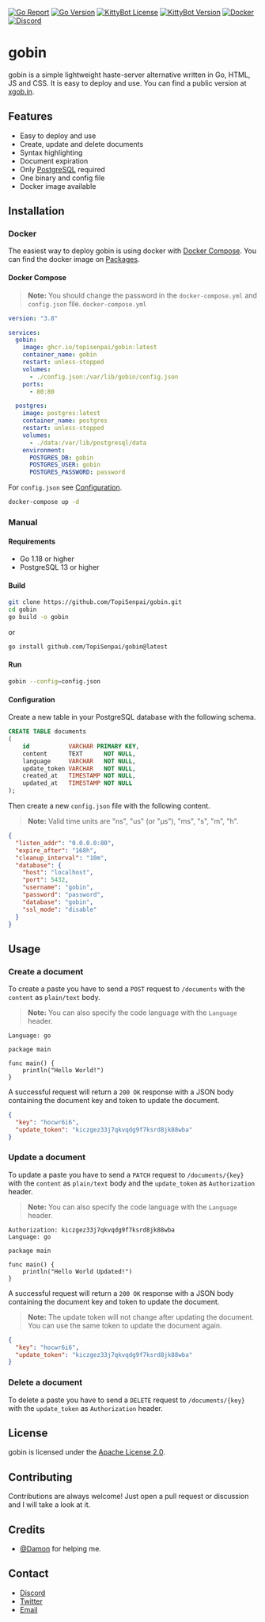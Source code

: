 [![Go Report](https://goreportcard.com/badge/github.com/TopiSenpai/gobin)](https://goreportcard.com/report/github.com/TopiSenpai/gobin)
[![Go Version](https://img.shields.io/github/go-mod/go-version/TopiSenpai/gobin)](https://golang.org/doc/devel/release.html)
[![KittyBot License](https://img.shields.io/github/license/TopiSenpai/gobin)](LICENSE)
[![KittyBot Version](https://img.shields.io/github/v/tag/TopiSenpai/gobin?label=release)](https://github.com/TopiSenpai/gobin/releases/latest)
[![Docker](https://github.com/TopiSenpai/gobin/actions/workflows/docker.yml/badge.svg)](https://github.com/TopiSenpai/gobin/actions/workflows/docker.yml)
[![Discord](https://discordapp.com/api/guilds/608506410803658753/embed.png?style=shield)](https://discord.gg/sD3ABd5)


# gobin

gobin is a simple lightweight haste-server alternative written in Go, HTML, JS and CSS. It is easy to deploy and use. You can find a public version at [xgob.in](https://xgob.in).

## Features

- Easy to deploy and use
- Create, update and delete documents
- Syntax highlighting
- Document expiration
- Only [PostgreSQL](https://www.postgresql.org/) required
- One binary and config file
- Docker image available

## Installation

### Docker

The easiest way to deploy gobin is using docker with [Docker Compose](https://docs.docker.com/compose/). You can find the docker image on [Packages](https://github.com/TopiSenpai/gobin/pkgs/container/gobin).

#### Docker Compose

> **Note:** You should change the password in the `docker-compose.yml` and `config.json` file.
`docker-compose.yml`

```yaml
version: "3.8"

services:
  gobin:
    image: ghcr.io/topisenpai/gobin:latest
    container_name: gobin
    restart: unless-stopped
    volumes:
      - ./config.json:/var/lib/gobin/config.json
    ports:
      - 80:80

  postgres:
    image: postgres:latest
    container_name: postgres
    restart: unless-stopped
    volumes:
      - ./data:/var/lib/postgresql/data
    environment:
      POSTGRES_DB: gobin
      POSTGRES_USER: gobin
      POSTGRES_PASSWORD: password
```

For `config.json` see [Configuration](#configuration).

```bash
docker-compose up -d
```

### Manual

#### Requirements

- Go 1.18 or higher
- PostgreSQL 13 or higher

#### Build

```bash
git clone https://github.com/TopiSenpai/gobin.git
cd gobin
go build -o gobin
```

or

```bash
go install github.com/TopiSenpai/gobin@latest
```

#### Run

```bash
gobin --config=config.json
```

#### Configuration

Create a new table in your PostgreSQL database with the following schema.

```sql
CREATE TABLE documents
(
    id           VARCHAR PRIMARY KEY,
    content      TEXT      NOT NULL,
    language     VARCHAR   NOT NULL,
    update_token VARCHAR   NOT NULL,
    created_at   TIMESTAMP NOT NULL,
    updated_at   TIMESTAMP NOT NULL
);
```

Then create a new `config.json` file with the following content.

> **Note:** Valid time units are "ns", "us" (or "µs"), "ms", "s", "m", "h".
```json
{
  "listen_addr": "0.0.0.0:80",
  "expire_after": "168h",
  "cleanup_interval": "10m",
  "database": {
    "host": "localhost",
    "port": 5432,
    "username": "gobin",
    "password": "password",
    "database": "gobin",
    "ssl_mode": "disable"
  }
}
```

## Usage

### Create a document

To create a paste you have to send a `POST` request to `/documents` with the `content` as `plain/text` body.

> **Note:** You can also specify the code language with the `Language` header.

```
Language: go

package main

func main() {
    println("Hello World!")
}
```

A successful request will return a `200 OK` response with a JSON body containing the document key and token to update the document.

```json
{
  "key": "hocwr6i6",
  "update_token": "kiczgez33j7qkvqdg9f7ksrd8jk88wba"
}
```

### Update a document

To update a paste you have to send a `PATCH` request to `/documents/{key}` with the `content` as `plain/text` body and the `update_token` as `Authorization` header.

> **Note:** You can also specify the code language with the `Language` header.

```
Authorization: kiczgez33j7qkvqdg9f7ksrd8jk88wba
Language: go

package main

func main() {
    println("Hello World Updated!")
}
```

A successful request will return a `200 OK` response with a JSON body containing the document key and token to update the document.

> **Note:** The update token will not change after updating the document. You can use the same token to update the document again.

```json
{
  "key": "hocwr6i6",
  "update_token": "kiczgez33j7qkvqdg9f7ksrd8jk88wba"
}
```

### Delete a document

To delete a paste you have to send a `DELETE` request to `/documents/{key}` with the `update_token` as `Authorization` header.

## License

gobin is licensed under the [Apache License 2.0](/LICENSE).

## Contributing

Contributions are always welcome! Just open a pull request or discussion and I will take a look at it.

## Credits

- [@Damon](https://github.com/day-mon) for helping me.

## Contact

- [Discord](https://discord.gg/sD3ABd5)
- [Twitter](https://twitter.com/TopiSenpai)
- [Email](mailto:git@topi.wtf)

